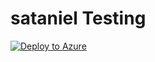 # sataniel Testing
[![Deploy to Azure](https://aka.ms/deploytoazurebutton)](https://portal.azure.com/#create/Microsoft.Template/uri/https%3A%2F%2Fraw.githubusercontent.com%2Fjspr-sat%2FsatanielTest%2Fmain%2Fazuredeploy.json/createUIDefinitionUri/https%3A%2F%2Fraw.githubusercontent.com%2Fjspr-sat%2FsatanielTest%2Fmain%2FcreateUiDefinition.json)
